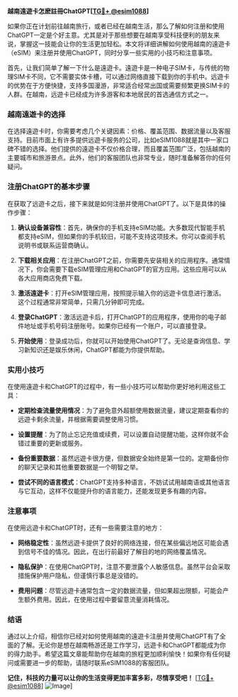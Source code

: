 **越南遠遊卡怎麽註冊ChatGPT[[TG💪+ @esim1088](https://t.me/s/esim1088)]**

如果你正在计划前往越南旅行，或者已经在越南生活，那么了解如何注册和使用ChatGPT一定是个好主意。尤其是对于那些想要在越南享受科技便利的朋友来说，掌握这一技能会让你的生活更加轻松。本文将详细讲解如何使用越南的遠遊卡（eSIM）来注册并使用ChatGPT，同时分享一些实用的小技巧和注意事项。

首先，让我们简单了解一下什么是遠遊卡。遠遊卡是一种电子SIM卡，与传统的物理SIM卡不同，它不需要实体卡槽，可以通过网络直接下载到你的手机中。远遊卡的优势在于方便快捷，支持多国漫游，非常适合经常出国或需要频繁更换SIM卡的人群。在越南，远遊卡已经成为许多游客和本地居民的首选通信方式之一。

### 越南遠遊卡的选择

在选择遠遊卡时，你需要考虑几个关键因素：价格、覆盖范围、数据流量以及客服支持。目前市面上有许多提供远遊卡服务的公司，比如eSIM1088就是其中一家口碑不错的选择。他们提供的遠遊卡不仅价格合理，而且覆盖范围广泛，包括越南的主要城市和旅游景点。此外，他们的客服团队也非常专业，随时准备解答你的任何疑问。

### 注册ChatGPT的基本步骤

在获取了远遊卡之后，接下来就是如何注册并使用ChatGPT了。以下是具体的操作步骤：

1. **确认设备兼容性**：首先，确保你的手机支持eSIM功能。大多数现代智能手机都支持eSIM，但如果你的手机较旧，可能不支持这项技术。你可以查阅手机说明书或联系运营商确认。

2. **下载相关应用**：在注册ChatGPT之前，你需要先安装相关的应用程序。通常情况下，你会需要下载eSIM管理应用和ChatGPT的官方应用。这些应用可以从各大应用商店免费下载。

3. **激活遠遊卡**：打开eSIM管理应用，按照提示输入你的远遊卡信息进行激活。这个过程通常非常简单，只需几分钟即可完成。

4. **登录ChatGPT**：激活远遊卡后，打开ChatGPT的应用程序，使用你的电子邮件地址或手机号码注册账号。如果你已经有一个账户，可以直接登录。

5. **开始使用**：登录成功后，你就可以开始使用ChatGPT了。无论是查询信息、学习新知识还是娱乐休闲，ChatGPT都能为你提供帮助。

### 实用小技巧

在使用遠遊卡和ChatGPT的过程中，有一些小技巧可以帮助你更好地利用这些工具：

- **定期检查流量使用情况**：为了避免意外超额使用数据流量，建议定期查看你的远遊卡剩余流量，并根据需要调整使用习惯。
  
- **设置提醒**：为了防止忘记充值或续费，可以设置自动提醒功能，这样你就不会错过重要的更新或服务。

- **备份重要数据**：虽然远遊卡很方便，但数据安全始终是第一位的。定期备份你的聊天记录和其他重要数据是一个明智之举。

- **尝试不同的语言模式**：ChatGPT支持多种语言，不妨试试用越南语或其他语言与它互动，这样不仅能提升你的语言能力，还能发现更多有趣的内容。

### 注意事项

在使用远遊卡和ChatGPT时，还有一些需要注意的地方：

- **网络稳定性**：虽然远遊卡提供了良好的网络连接，但在某些偏远地区可能会遇到信号不佳的情况。因此，在出行前最好了解目的地的网络覆盖情况。

- **隐私保护**：在使用ChatGPT时，注意不要泄露个人敏感信息。虽然平台会采取措施保护用户隐私，但谨慎行事总是没错的。

- **费用问题**：尽管远遊卡通常包含一定的数据流量，但如果超出限额，可能会产生额外费用。因此，在使用过程中要留意流量消耗情况。

### 结语

通过以上介绍，相信你已经对如何使用越南的遠遊卡注册并使用ChatGPT有了全面的了解。无论你是想在越南畅游还是工作学习，远遊卡和ChatGPT都能成为你的得力助手。希望这篇文章能帮助你在越南的旅程更加顺利愉快！如果你有任何疑问或需要进一步的帮助，请随时联系eSIM1088的客服团队。

**记住，科技的力量可以让你的生活变得更加丰富多彩，尽情享受吧！** [[TG💪+ @esim1088](https://t.me/s/esim1088)] ![Image](https://i.postimg.cc/4NQfJmqS/Snipaste-2025-05-13-00-14-12.png)]